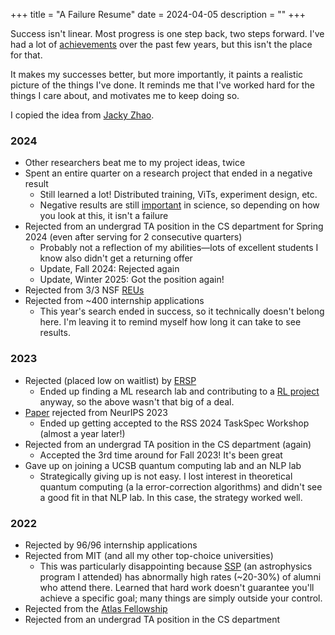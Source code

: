 +++
title = "A Failure Resume"
date = 2024-04-05
description = ""
+++

Success isn't linear. Most progress is one step back, two steps forward. I've
had a lot of [achievements](https://www.linkedin.com/in/tanayb11/) over the
past few years, but this isn't the place for that.

It makes my successes better, but more importantly, it paints a realistic picture
of the things I've done. It reminds me that I've worked hard for the things
I care about, and motivates me to keep doing so.

I copied the idea from [Jacky Zhao](https://jzhao.xyz/posts/a-failure-resume).

### 2024
- Other researchers beat me to my project ideas, twice
- Spent an entire quarter on a research project that ended in a negative result
    - Still learned a lot! Distributed training, ViTs, experiment design, etc.
    - Negative results are still [important](https://www.youtube.com/watch?v=KOJnOCdBr4s) in science, so depending on how you look at this, it isn't a failure
- Rejected from an undergrad TA position in the CS department for Spring 2024 (even after serving for 2 consecutive quarters)
    - Probably not a reflection of my abilities—lots of excellent students I know also didn't get a returning offer
    - Update, Fall 2024: Rejected again
    - Update, Winter 2025: Got the position again!
- Rejected from 3/3 NSF [REUs](https://www.nsf.gov/crssprgm/reu/)
- Rejected from ~400 internship applications
    - This year's search ended in success, so it technically doesn't
    belong here. I'm leaving it to remind myself how long it can take to see
    results.

### 2023
- Rejected (placed low on waitlist) by [ERSP](https://ersp.cs.ucsb.edu/)
	- Ended up finding a ML research lab and contributing to a [RL project](https://arxiv.org/abs/2405.06063) anyway, so the above wasn't that big of a deal.
- [Paper](https://arxiv.org/abs/2405.06063) rejected from NeurIPS 2023
    - Ended up getting accepted to the RSS 2024 TaskSpec Workshop (almost a year later!)
- Rejected from an undergrad TA position in the CS department (again)
    - Accepted the 3rd time around for Fall 2023! It's been great
- Gave up on joining a UCSB quantum computing lab and an NLP lab
	- Strategically giving up is not easy. I lost interest in theoretical quantum computing (a la error-correction algorithms) and didn't see a good fit in that NLP lab. In this case, the strategy worked well.

### 2022
- Rejected by 96/96 internship applications
- Rejected from MIT (and all my other top-choice universities)
	- This was particularly disappointing because [SSP](https://summerscience.org/) (an astrophysics program I attended) has abnormally high rates (~20-30%) of alumni who attend there. Learned that hard work doesn't guarantee you'll achieve a specific goal; many things are simply outside your control.
- Rejected from the [Atlas Fellowship](https://www.atlasfellowship.org/)
- Rejected from an undergrad TA position in the CS department

